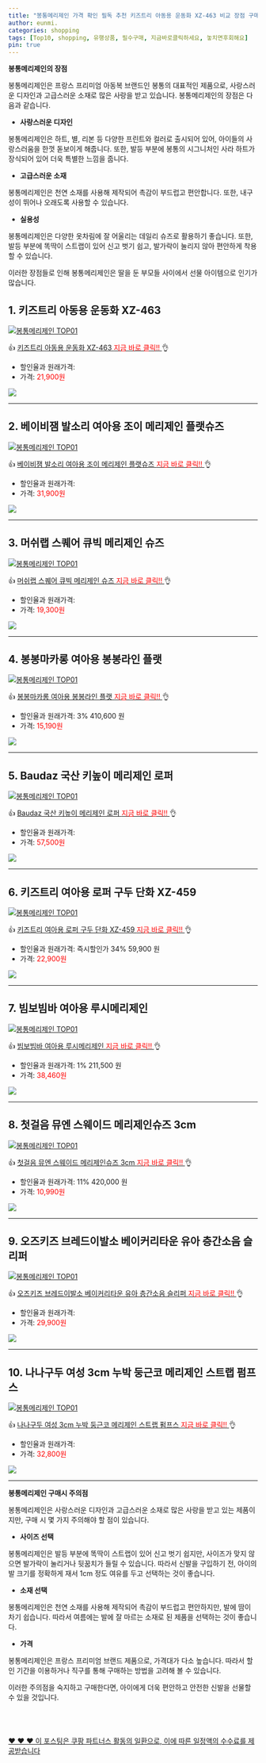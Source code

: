 ```yaml
---
title: "봉통메리제인 가격 확인 필독 추천 키즈트리 아동용 운동화 XZ-463 비교 장점 구매가이드"
author: eunmi.
categories: shopping
tags: [Top10, shopping, 유행상품, 필수구매, 지금바로클릭하세요, 놓치면후회해요]
pin: true
---
```

**봉통메리제인의 장점**

봉통메리제인은 프랑스 프리미엄 아동복 브랜드인 봉통의 대표적인 제품으로, 사랑스러운 디자인과 고급스러운 소재로 많은 사랑을 받고 있습니다. 봉통메리제인의 장점은 다음과 같습니다.

* **사랑스러운 디자인**

봉통메리제인은 하트, 별, 리본 등 다양한 프린트와 컬러로 출시되어 있어, 아이들의 사랑스러움을 한껏 돋보이게 해줍니다. 또한, 발등 부분에 봉통의 시그니처인 사라 하트가 장식되어 있어 더욱 특별한 느낌을 줍니다.

* **고급스러운 소재**

봉통메리제인은 천연 소재를 사용해 제작되어 촉감이 부드럽고 편안합니다. 또한, 내구성이 뛰어나 오래도록 사용할 수 있습니다.

* **실용성**

봉통메리제인은 다양한 옷차림에 잘 어울리는 데일리 슈즈로 활용하기 좋습니다. 또한, 발등 부분에 똑딱이 스트랩이 있어 신고 벗기 쉽고, 발가락이 눌리지 않아 편안하게 착용할 수 있습니다.

이러한 장점들로 인해 봉통메리제인은 딸을 둔 부모들 사이에서 선물 아이템으로 인기가 많습니다.

   

## 1. 키즈트리 아동용 운동화 XZ-463

[![봉통메리제인 TOP01](https://thumbnail7.coupangcdn.com/thumbnails/remote/230x230ex/image/rs_quotation_api/chb8hach/8b0b95744a524556b15c683147e27636.jpg)](https://link.coupang.com/re/AFFSDP?lptag=AF3617701&subid=GithubCoopas&pageKey=6063966773&traceid=V0-153&itemId=11163948039&vendorItemId=78442080291)


👍 [키즈트리 아동용 운동화 XZ-463 <font color=red> 지금 바로 클릭!! </font> ](https://link.coupang.com/re/AFFSDP?lptag=AF3617701&subid=GithubCoopas&pageKey=6063966773&traceid=V0-153&itemId=11163948039&vendorItemId=78442080291) 👌 


- 할인율과 원래가격: 
- 가격: <span style='color:red'>21,900원</span>

[![](/discount_price.png)](https://link.coupang.com/re/AFFSDP?lptag=AF3617701&subid=GithubCoopas&pageKey=6063966773&traceid=V0-153&itemId=11163948039&vendorItemId=78442080291)

---


   

## 2. 베이비잼 발소리 여아용 조이 메리제인 플랫슈즈

[![봉통메리제인 TOP01](https://thumbnail10.coupangcdn.com/thumbnails/remote/230x230ex/image/retail/images/4476981352561790-400c3806-a18d-4d13-beb7-951daee4dda2.png)](https://link.coupang.com/re/AFFSDP?lptag=AF3617701&subid=GithubCoopas&pageKey=6784543739&traceid=V0-153&itemId=15966573074&vendorItemId=83172765720)


👍 [베이비잼 발소리 여아용 조이 메리제인 플랫슈즈 <font color=red> 지금 바로 클릭!! </font> ](https://link.coupang.com/re/AFFSDP?lptag=AF3617701&subid=GithubCoopas&pageKey=6784543739&traceid=V0-153&itemId=15966573074&vendorItemId=83172765720) 👌 


- 할인율과 원래가격: 
- 가격: <span style='color:red'>31,900원</span>

[![](/discount_price.png)](https://link.coupang.com/re/AFFSDP?lptag=AF3617701&subid=GithubCoopas&pageKey=6784543739&traceid=V0-153&itemId=15966573074&vendorItemId=83172765720)

---


   

## 3. 머쉬랩 스퀘어 큐빅 메리제인 슈즈

[![봉통메리제인 TOP01](https://thumbnail6.coupangcdn.com/thumbnails/remote/230x230ex/image/vendor_inventory/c9f3/858e15a713156a59c06853ff55f220d5bf56a0fd9b9a055708d246227b6f.jpg)](https://link.coupang.com/re/AFFSDP?lptag=AF3617701&subid=GithubCoopas&pageKey=6698829734&traceid=V0-153&itemId=15508141455&vendorItemId=82727451095)


👍 [머쉬랩 스퀘어 큐빅 메리제인 슈즈 <font color=red> 지금 바로 클릭!! </font> ](https://link.coupang.com/re/AFFSDP?lptag=AF3617701&subid=GithubCoopas&pageKey=6698829734&traceid=V0-153&itemId=15508141455&vendorItemId=82727451095) 👌 


- 할인율과 원래가격: 
- 가격: <span style='color:red'>19,300원</span>

[![](/discount_price.png)](https://link.coupang.com/re/AFFSDP?lptag=AF3617701&subid=GithubCoopas&pageKey=6698829734&traceid=V0-153&itemId=15508141455&vendorItemId=82727451095)

---


   

## 4. 봉봉마카롱 여아용 봉봉라인 플랫

[![봉통메리제인 TOP01](https://thumbnail6.coupangcdn.com/thumbnails/remote/230x230ex/image/retail/images/2019/02/21/13/1/19d40140-36d9-4830-8a62-c85825afc570.jpg)](https://link.coupang.com/re/AFFSDP?lptag=AF3617701&subid=GithubCoopas&pageKey=189250545&traceid=V0-153&itemId=540389815&vendorItemId=4413404852)


👍 [봉봉마카롱 여아용 봉봉라인 플랫 <font color=red> 지금 바로 클릭!! </font> ](https://link.coupang.com/re/AFFSDP?lptag=AF3617701&subid=GithubCoopas&pageKey=189250545&traceid=V0-153&itemId=540389815&vendorItemId=4413404852) 👌 


- 할인율과 원래가격: 3%  410,600   원
- 가격: <span style='color:red'>15,190원</span>

[![](/discount_price.png)](https://link.coupang.com/re/AFFSDP?lptag=AF3617701&subid=GithubCoopas&pageKey=189250545&traceid=V0-153&itemId=540389815&vendorItemId=4413404852)

---


   

## 5. Baudaz 국산 키높이 메리제인 로퍼

[![봉통메리제인 TOP01](https://thumbnail7.coupangcdn.com/thumbnails/remote/230x230ex/image/vendor_inventory/cbd9/f991057b31c95b458b19f008f8b32ed0d737e539b11ecc888222cf44e96a.png)](https://link.coupang.com/re/AFFSDP?lptag=AF3617701&subid=GithubCoopas&pageKey=7542877503&traceid=V0-153&itemId=19833034530&vendorItemId=86934741387)


👍 [Baudaz 국산 키높이 메리제인 로퍼 <font color=red> 지금 바로 클릭!! </font> ](https://link.coupang.com/re/AFFSDP?lptag=AF3617701&subid=GithubCoopas&pageKey=7542877503&traceid=V0-153&itemId=19833034530&vendorItemId=86934741387) 👌 


- 할인율과 원래가격: 
- 가격: <span style='color:red'>57,500원</span>

[![](/discount_price.png)](https://link.coupang.com/re/AFFSDP?lptag=AF3617701&subid=GithubCoopas&pageKey=7542877503&traceid=V0-153&itemId=19833034530&vendorItemId=86934741387)

---


   

## 6. 키즈트리 여아용 로퍼 구두 단화 XZ-459

[![봉통메리제인 TOP01](https://thumbnail7.coupangcdn.com/thumbnails/remote/230x230ex/image/rs_quotation_api/0cpmaqyl/ae45c5d0b70f4329ac093645887e74a1.jpg)](https://link.coupang.com/re/AFFSDP?lptag=AF3617701&subid=GithubCoopas&pageKey=6064177851&traceid=V0-153&itemId=11165079047&vendorItemId=78443185723)


👍 [키즈트리 여아용 로퍼 구두 단화 XZ-459 <font color=red> 지금 바로 클릭!! </font> ](https://link.coupang.com/re/AFFSDP?lptag=AF3617701&subid=GithubCoopas&pageKey=6064177851&traceid=V0-153&itemId=11165079047&vendorItemId=78443185723) 👌 


- 할인율과 원래가격: 즉시할인가 34%  59,900   원
- 가격: <span style='color:red'>22,900원</span>

[![](/discount_price.png)](https://link.coupang.com/re/AFFSDP?lptag=AF3617701&subid=GithubCoopas&pageKey=6064177851&traceid=V0-153&itemId=11165079047&vendorItemId=78443185723)

---


   

## 7. 빔보빔바 여아용 루시메리제인

[![봉통메리제인 TOP01](https://thumbnail7.coupangcdn.com/thumbnails/remote/230x230ex/image/retail/images/2020/03/17/15/7/42209f4c-e682-45d7-88ac-04d1b47d1a89.jpg)](https://link.coupang.com/re/AFFSDP?lptag=AF3617701&subid=GithubCoopas&pageKey=1366479687&traceid=V0-153&itemId=2398588396&vendorItemId=70393603726)


👍 [빔보빔바 여아용 루시메리제인 <font color=red> 지금 바로 클릭!! </font> ](https://link.coupang.com/re/AFFSDP?lptag=AF3617701&subid=GithubCoopas&pageKey=1366479687&traceid=V0-153&itemId=2398588396&vendorItemId=70393603726) 👌 


- 할인율과 원래가격: 1%  211,500   원
- 가격: <span style='color:red'>38,460원</span>

[![](/discount_price.png)](https://link.coupang.com/re/AFFSDP?lptag=AF3617701&subid=GithubCoopas&pageKey=1366479687&traceid=V0-153&itemId=2398588396&vendorItemId=70393603726)

---


   

## 8. 첫걸음 뮤엔 스웨이드 메리제인슈즈 3cm

[![봉통메리제인 TOP01](https://thumbnail9.coupangcdn.com/thumbnails/remote/230x230ex/image/rs_quotation_api/ckgonngs/635064c5819e4c969a59af8f6eb432d1.jpg)](https://link.coupang.com/re/AFFSDP?lptag=AF3617701&subid=GithubCoopas&pageKey=6011318999&traceid=V0-153&itemId=10906403665&vendorItemId=78186244944)


👍 [첫걸음 뮤엔 스웨이드 메리제인슈즈 3cm <font color=red> 지금 바로 클릭!! </font> ](https://link.coupang.com/re/AFFSDP?lptag=AF3617701&subid=GithubCoopas&pageKey=6011318999&traceid=V0-153&itemId=10906403665&vendorItemId=78186244944) 👌 


- 할인율과 원래가격: 11%  420,000   원
- 가격: <span style='color:red'>10,990원</span>

[![](/discount_price.png)](https://link.coupang.com/re/AFFSDP?lptag=AF3617701&subid=GithubCoopas&pageKey=6011318999&traceid=V0-153&itemId=10906403665&vendorItemId=78186244944)

---


   

## 9. 오즈키즈 브레드이발소 베이커리타운 유아 층간소음 슬리퍼

[![봉통메리제인 TOP01](https://thumbnail6.coupangcdn.com/thumbnails/remote/230x230ex/image/retail/images/2021/06/23/11/2/6e64f6bc-9f9d-4c3a-8298-0b90a3fba429.jpg)](https://link.coupang.com/re/AFFSDP?lptag=AF3617701&subid=GithubCoopas&pageKey=5721321945&traceid=V0-153&itemId=9570198672&vendorItemId=76854824635)


👍 [오즈키즈 브레드이발소 베이커리타운 유아 층간소음 슬리퍼 <font color=red> 지금 바로 클릭!! </font> ](https://link.coupang.com/re/AFFSDP?lptag=AF3617701&subid=GithubCoopas&pageKey=5721321945&traceid=V0-153&itemId=9570198672&vendorItemId=76854824635) 👌 


- 할인율과 원래가격: 
- 가격: <span style='color:red'>29,900원</span>

[![](/discount_price.png)](https://link.coupang.com/re/AFFSDP?lptag=AF3617701&subid=GithubCoopas&pageKey=5721321945&traceid=V0-153&itemId=9570198672&vendorItemId=76854824635)

---


   

## 10. 나나구두 여성 3cm 누박 둥근코 메리제인 스트랩 펌프스

[![봉통메리제인 TOP01](https://thumbnail10.coupangcdn.com/thumbnails/remote/230x230ex/image/vendor_inventory/1354/8e7672f123f4f9846827e42c07162d0b3f69e80b73e47271c7366bfed50b.jpg)](https://link.coupang.com/re/AFFSDP?lptag=AF3617701&subid=GithubCoopas&pageKey=7456349986&traceid=V0-153&itemId=19424152365&vendorItemId=86674313300)


👍 [나나구두 여성 3cm 누박 둥근코 메리제인 스트랩 펌프스 <font color=red> 지금 바로 클릭!! </font> ](https://link.coupang.com/re/AFFSDP?lptag=AF3617701&subid=GithubCoopas&pageKey=7456349986&traceid=V0-153&itemId=19424152365&vendorItemId=86674313300) 👌 


- 할인율과 원래가격: 
- 가격: <span style='color:red'>32,800원</span>

[![](/discount_price.png)](https://link.coupang.com/re/AFFSDP?lptag=AF3617701&subid=GithubCoopas&pageKey=7456349986&traceid=V0-153&itemId=19424152365&vendorItemId=86674313300)

---
**봉통메리제인 구매시 주의점**

봉통메리제인은 사랑스러운 디자인과 고급스러운 소재로 많은 사랑을 받고 있는 제품이지만, 구매 시 몇 가지 주의해야 할 점이 있습니다.

* **사이즈 선택**

봉통메리제인은 발등 부분에 똑딱이 스트랩이 있어 신고 벗기 쉽지만, 사이즈가 맞지 않으면 발가락이 눌리거나 뒷꿈치가 들릴 수 있습니다. 따라서 신발을 구입하기 전, 아이의 발 크기를 정확하게 재서 1cm 정도 여유를 두고 선택하는 것이 좋습니다.

* **소재 선택**

봉통메리제인은 천연 소재를 사용해 제작되어 촉감이 부드럽고 편안하지만, 발에 땀이 차기 쉽습니다. 따라서 여름에는 발에 잘 마르는 소재로 된 제품을 선택하는 것이 좋습니다.

* **가격**

봉통메리제인은 프랑스 프리미엄 브랜드 제품으로, 가격대가 다소 높습니다. 따라서 할인 기간을 이용하거나 직구를 통해 구매하는 방법을 고려해 볼 수 있습니다.

이러한 주의점을 숙지하고 구매한다면, 아이에게 더욱 편안하고 안전한 신발을 선물할 수 있을 것입니다.<br><br><br><br><br> [ ❤ ❤ ❤ 이 포스팅은 쿠팡 파트너스 활동의 일환으로, 이에 따른 일정액의 수수료를 제공받습니다](https://link.coupang.com/a/bcEFyh)